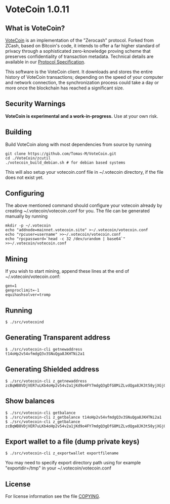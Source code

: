 VoteCoin 1.0.11
===============

What is VoteCoin?
-----------------

[VoteCoin](https://votecoin.site/) is an implementation of the "Zerocash" protocol.
Forked from ZCash, based on Bitcoin's code, it intends to offer a far higher standard of privacy
through a sophisticated zero-knowledge proving scheme that preserves
confidentiality of transaction metadata. Technical details are available
in our [Protocol Specification](https://github.com/zcash/zips/raw/master/protocol/protocol.pdf).

This software is the VoteCoin client. It downloads and stores the entire history
of VoteCoin transactions; depending on the speed of your computer and network
connection, the synchronization process could take a day or more once the
blockchain has reached a significant size.

Security Warnings
-----------------

**VoteCoin is experimental and a work-in-progress.** Use at your own risk.


Building
--------

Build VoteCoin along with most dependencies from source by running

    git clone https://github.com/Tomas-M/VoteCoin.git
    cd ./VoteCoin/zcutil
    ./votecoin_build_debian.sh # for debian based systems

This will also setup your votecoin.conf file in ~/.votecoin directory, if the file does not exist yet.


Configuring
-----------

The above mentioned command should configure your votecoin already by creating ~/.votecoin/votecoin.conf for you. The file can be generated manually by running

    mkdir -p ~/.votecoin
    echo "addnode=mainnet.votecoin.site" >~/.votecoin/votecoin.conf
    echo "rpcuser=username" >>~/.votecoin/votecoin.conf
    echo "rpcpassword=`head -c 32 /dev/urandom | base64`" >>~/.votecoin/votecoin.conf


Mining
------

If you wish to start mining, append these lines at the end of ~/.votecoin/votecoin.conf:

    gen=1
    genproclimit=-1
    equihashsolver=tromp


Running
-------

    $ ./src/votecoind


Generating Transparent address
------------------------------

    $ ./src/votecoin-cli getnewaddress
    t14oHp2v54vfmdgQ3v3SNuQga8JKHTNi2a1


Generating Shielded address
---------------------------

    $ ./src/votecoin-cli z_getnewaddress
    zcBqWB8VDjVER7uLKb4oHp2v54v2a1jKd9o4FY7mdgQ3gDfG8MiZLvdQga8JK3t58yjXGjQHzMzkGUxSguSs6ZzqpgTNiZG


Show balances
-------------

    $ ./src/votecoin-cli getbalance
    $ ./src/votecoin-cli z_getbalance t14oHp2v54vfmdgQ3v3SNuQga8JKHTNi2a1
    $ ./src/votecoin-cli z_getbalance zcBqWB8VDjVER7uLKb4oHp2v54v2a1jKd9o4FY7mdgQ3gDfG8MiZLvdQga8JK3t58yjXGjQHzMzkGUxSguSs6ZzqpgTNiZG


Export wallet to a file (dump private keys)
-------------------------------------------

    $ ./src/votecoin-cli z_exportwallet exportfilename

You may need to specify export directory path using for example "exportdir=/tmp" in your ~/.votecoin/votecoin.conf


License
-------

For license information see the file [COPYING](COPYING).

